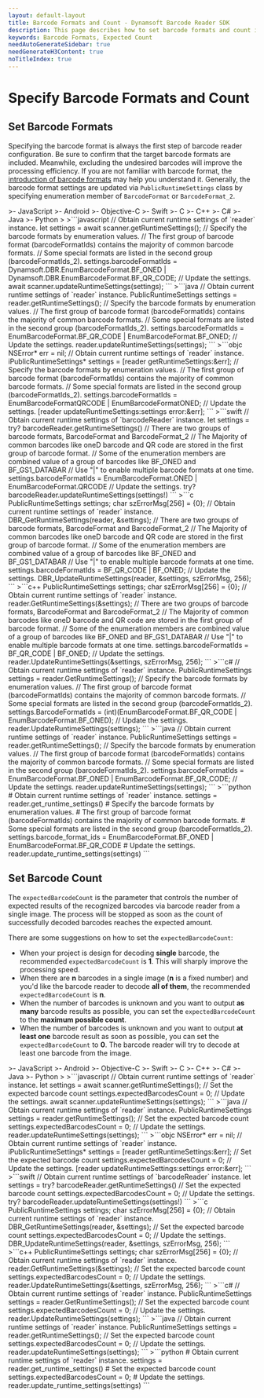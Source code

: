 ```yaml
---
layout: default-layout
title: Barcode Formats and Count - Dynamsoft Barcode Reader SDK
description: This page describes how to set barcode formats and count in Dynamsoft Barcode Reader SDK.
keywords: Barcode Formats, Expected Count
needAutoGenerateSidebar: true
needGenerateH3Content: true
noTitleIndex: true
---
```


# Specify Barcode Formats and Count

## Set Barcode Formats

Specifying the barcode format is always the first step of barcode reader configuration. Be sure to confirm that the target barcode formats are included. Meanwhile, excluding the undesired barcodes will improve the processing efficiency. If you are not familiar with barcode format, the <a href="https://www.dynamsoft.com/barcode-types/barcode-types/" target="_blank">introduction of barcode formats</a> may help you understand it. Generally, the barcode format settings are updated via `PublicRuntimeSettings` class by specifying enumeration member of `BarcodeFormat` or `BarcodeFormat_2`.

<div class="sample-code-prefix template2"></div>
   >- JavaScript
   >- Android
   >- Objective-C
   >- Swift
   >- C
   >- C++
   >- C#
   >- Java
   >- Python
   >
>```javascript
// Obtain current runtime settings of `reader` instance.
let settings = await scanner.getRuntimeSettings();
// Specify the barcode formats by enumeration values.
// The first group of barcode format (barcodeFormatIds) contains the majority of common barcode formats.
// Some special formats are listed in the second group (barcodeFormatIds_2).
settings.barcodeFormatIds = Dynamsoft.DBR.EnumBarcodeFormat.BF_ONED | Dynamsoft.DBR.EnumBarcodeFormat.BF_QR_CODE;
// Update the settings.
await scanner.updateRuntimeSettings(settings);
```
>```java
// Obtain current runtime settings of `reader` instance.
PublicRuntimeSettings settings = reader.getRuntimeSettings();
// Specify the barcode formats by enumeration values.
// The first group of barcode format (barcodeFormatIds) contains the majority of common barcode formats.
// Some special formats are listed in the second group (barcodeFormatIds_2).
settings.barcodeFormatIds = EnumBarcodeFormat.BF_QR_CODE | EnumBarcodeFormat.BF_ONED;
// Update the settings.
reader.updateRuntimeSettings(settings);
```
>```objc
NSError* err = nil;
// Obtain current runtime settings of `reader` instance.
iPublicRuntimeSettings* settings = [reader getRuntimeSettings:&err];
// Specify the barcode formats by enumeration values.
// The first group of barcode format (barcodeFormatIds) contains the majority of common barcode formats.
// Some special formats are listed in the second group (barcodeFormatIds_2).
settings.barcodeFormatIds = EnumBarcodeFormatQRCODE | EnumBarcodeFormatONED;
// Update the settings.
[reader updateRuntimeSettings:settings error:&err];
```
>```swift
// Obtain current runtime settings of `barcodeReader` instance.
let settings = try? barcodeReader.getRuntimeSettings()
// There are two groups of barcode formats, BarcodeFormat and BarcodeFormat_2
// The Majority of common barcodes like oneD barcode and QR code are stored in the first group of barcode format.
// Some of the enumeration members are combined value of a group of barcodes like BF_ONED and BF_GS1_DATABAR
// Use "|" to enable multiple barcode formats at one time.
settings.barcodeFormatIds = EnumBarcodeFormat.ONED | EnumBarcodeFormat.QRCODE
// Update the settings.
try? barcodeReader.updateRuntimeSettings(settings!)
```
>```c
PublicRuntimeSettings settings;
char szErrorMsg[256] = {0};
// Obtain current runtime settings of `reader` instance.
DBR_GetRuntimeSettings(reader, &settings);
// There are two groups of barcode formats, BarcodeFormat and BarcodeFormat_2
// The Majority of common barcodes like oneD barcode and QR code are stored in the first group of barcode format.
// Some of the enumeration members are combined value of a group of barcodes like BF_ONED and BF_GS1_DATABAR
// Use "|" to enable multiple barcode formats at one time.
settings.barcodeFormatIds = BF_QR_CODE | BF_ONED;
// Update the settings.
DBR_UpdateRuntimeSettings(reader, &settings, szErrorMsg, 256);
```
>```c++
PublicRuntimeSettings settings;
char szErrorMsg[256] = {0};
// Obtain current runtime settings of `reader` instance.
reader.GetRuntimeSettings(&settings);
// There are two groups of barcode formats, BarcodeFormat and BarcodeFormat_2
// The Majority of common barcodes like oneD barcode and QR code are stored in the first group of barcode format.
// Some of the enumeration members are combined value of a group of barcodes like BF_ONED and BF_GS1_DATABAR
// Use "|" to enable multiple barcode formats at one time.
settings.barcodeFormatIds = BF_QR_CODE | BF_ONED;
// Update the settings.
reader.UpdateRuntimeSettings(&settings, szErrorMsg, 256);
```
>```c#
// Obtain current runtime settings of `reader` instance.
PublicRuntimeSettings settings = reader.GetRuntimeSettings();
// Specify the barcode formats by enumeration values.
// The first group of barcode format (barcodeFormatIds) contains the majority of common barcode formats.
// Some special formats are listed in the second group (barcodeFormatIds_2).
settings.BarcodeFormatIds = (int)(EnumBarcodeFormat.BF_QR_CODE | EnumBarcodeFormat.BF_ONED);
// Update the settings.
reader.UpdateRuntimeSettings(settings);
```
>```java
// Obtain current runtime settings of `reader` instance.
PublicRuntimeSettings settings = reader.getRuntimeSettings();
// Specify the barcode formats by enumeration values.
// The first group of barcode format (barcodeFormatIds) contains the majority of common barcode formats.
// Some special formats are listed in the second group (barcodeFormatIds_2).
settings.barcodeFormatIds = EnumBarcodeFormat.BF_ONED | EnumBarcodeFormat.BF_QR_CODE;
// Update the settings.
reader.updateRuntimeSettings(settings);
```
>```python
# Obtain current runtime settings of `reader` instance.
settings = reader.get_runtime_settings()
# Specify the barcode formats by enumeration values.
# The first group of barcode format (barcodeFormatIds) contains the majority of common barcode formats.
# Some special formats are listed in the second group (barcodeFormatIds_2).
settings.barcode_format_ids = EnumBarcodeFormat.BF_ONED | EnumBarcodeFormat.BF_QR_CODE
# Update the settings.
reader.update_runtime_settings(settings)
```

## Set Barcode Count

The `expectedBarcodeCount` is the parameter that controls the number of expected results of the recognized barcodes via barcode reader from a single image. The process will be stopped as soon as the count of successfully decoded barcodes reaches the expected amount.

There are some suggestions on how to set the `expectedBarcodeCount`:

- When your project is design for decoding **single** barcode, the recommended `expectedBarcodeCount` is **1**. This will sharply improve the processing speed.
- When there are **n** barcodes in a single image (**n** is a fixed number) and you'd like the barcode reader to decode **all of them**, the recommended `expectedBarcodeCount` is **n**.
- When the number of barcodes is unknown and you want to output **as many** barcode results as possible, you can set the `expectedBarcodeCount` to the **maximum possible count**.
- When the number of barcodes is unknown and you want to output **at least one** barcode result as soon as possible, you can set the `expectedBarcodeCount` to **0**. The barcode reader will try to decode at least one barcode from the image.

<div class="sample-code-prefix template2"></div>
   >- JavaScript
   >- Android
   >- Objective-C
   >- Swift
   >- C
   >- C++
   >- C#
   >- Java
   >- Python
   >
>```javascript
// Obtain current runtime settings of `reader` instance.
let settings = await scanner.getRuntimeSettings();
// Set the expected barcode count
settings.expectedBarcodesCount = 0;
// Update the settings.
await scanner.updateRuntimeSettings(settings);
```
>```java
// Obtain current runtime settings of `reader` instance.
PublicRuntimeSettings settings = reader.getRuntimeSettings();
// Set the expected barcode count
settings.expectedBarcodesCount = 0;
// Update the settings.
reader.updateRuntimeSettings(settings);
```
>```objc
NSError* err = nil;
// Obtain current runtime settings of `reader` instance.
iPublicRuntimeSettings* settings = [reader getRuntimeSettings:&err];
// Set the expected barcode count
settings.expectedBarcodesCount = 0;
// Update the settings.
[reader updateRuntimeSettings:settings error:&err];
```
>```swift
// Obtain current runtime settings of `barcodeReader` instance.
let settings = try? barcodeReader.getRuntimeSettings()
// Set the expected barcode count
settings.expectedBarcodesCount = 0;
// Update the settings.
try? barcodeReader.updateRuntimeSettings(settings!)
```
>```c
PublicRuntimeSettings settings;
char szErrorMsg[256] = {0};
// Obtain current runtime settings of `reader` instance.
DBR_GetRuntimeSettings(reader, &settings);
// Set the expected barcode count
settings.expectedBarcodesCount = 0;
// Update the settings.
DBR_UpdateRuntimeSettings(reader, &settings, szErrorMsg, 256);
```
>```c++
PublicRuntimeSettings settings;
char szErrorMsg[256] = {0};
// Obtain current runtime settings of `reader` instance.
reader.GetRuntimeSettings(&settings);
// Set the expected barcode count
settings.expectedBarcodesCount = 0;
// Update the settings.
reader.UpdateRuntimeSettings(&settings, szErrorMsg, 256);
```
>```c#
// Obtain current runtime settings of `reader` instance.
PublicRuntimeSettings settings = reader.GetRuntimeSettings();
// Set the expected barcode count
settings.expectedBarcodesCount = 0;
// Update the settings.
reader.UpdateRuntimeSettings(settings);
```
>```java
// Obtain current runtime settings of `reader` instance.
PublicRuntimeSettings settings = reader.getRuntimeSettings();
// Set the expected barcode count
settings.expectedBarcodesCount = 0;
// Update the settings.
reader.updateRuntimeSettings(settings);
```
>```python
# Obtain current runtime settings of `reader` instance.
settings = reader.get_runtime_settings()
# Set the expected barcode count
settings.expectedBarcodesCount = 0;
# Update the settings.
reader.update_runtime_settings(settings)
```
